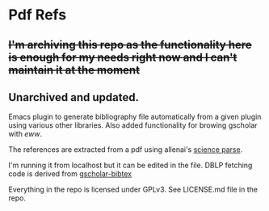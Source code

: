 # Pdf Refs

## ~~I'm archiving this repo as the functionality here is enough for my needs right now and I can't maintain it at the moment~~

## Unarchived and updated.

Emacs plugin to generate bibliography file automatically from a given plugin using various other libraries.
Also added functionality for browing gscholar with *eww*.

The references are extracted from a pdf using allenai's [science parse](https://github.com/allenai/science-parse).

I'm running it from localhost but it can be edited in the file. DBLP fetching code is derived from [gscholar-bibtex](https://github.com/cute-jumper/gscholar-bibtex)

Everything in the repo is licensed under GPLv3. See LICENSE.md file in the repo.
